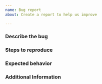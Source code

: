 ```yaml
---
name: Bug report
about: Create a report to help us improve

---
```


### Describe the bug
<!-- A clear and concise description of what the bug is -->

### Steps to reproduce
<!-- Steps to reproduce the behavior -->

### Expected behavior
<!-- A clear and concise description of what you expected to happen. -->

### Additional Information
<!-- For instance, relevant logs from terminals or the browser's devtool console. -->
